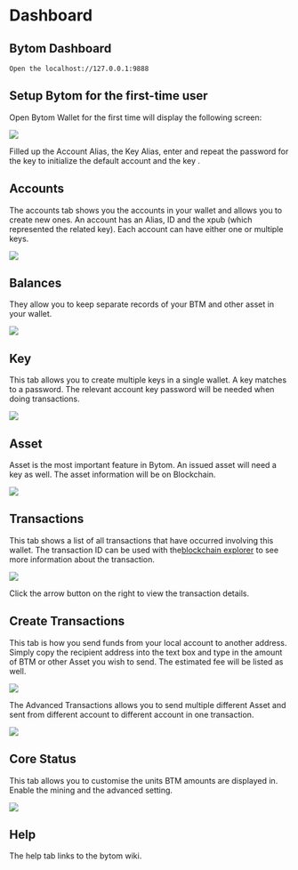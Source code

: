 # Dashboard

## Bytom Dashboard

```
Open the localhost://127.0.0.1:9888
```
## Setup Bytom for the first-time user

Open Bytom Wallet for the first time will display the following screen:

![](https://cdn.8btc.com/wp-content/uploads/2019/08/201908260257419047.png)

Filled up the Account Alias, the Key Alias, enter and repeat the password for the key to initialize the default account and the key .

## Accounts

The accounts tab shows you the accounts in your wallet and allows you to create new ones. An account has an Alias, ID and the xpub (which represented the related key). Each account can have either one or multiple keys.

![](https://cdn.8btc.com/wp-content/uploads/2019/08/201908260301174451.png)

## Balances

They allow you to keep separate records of your BTM and other asset in your wallet.

![](https://cdn.8btc.com/wp-content/uploads/2019/08/201908260301393174.png)

## Key

This tab allows you to create multiple keys in a single wallet. A key matches to a password. The relevant account key password will be needed when doing transactions.

![](https://cdn.8btc.com/wp-content/uploads/2019/08/201908260304065504.png)

## Asset

Asset is the most important feature in Bytom. An issued asset will need a key as well. The asset information will be on Blockchain.

![](https://cdn.8btc.com/wp-content/uploads/2019/08/201908260304283184.png)

## Transactions

This tab shows a list of all transactions that have occurred involving this wallet. The transaction ID can be used with the[blockchain explorer](https://blockmeta.com/) to see more information about the transaction.

![](https://cdn.8btc.com/wp-content/uploads/2019/08/201908260304514768.png)

Click the arrow button on the right to view the transaction details.

## Create Transactions

This tab is how you send funds from your local account to another address. Simply copy the recipient address into the text box and type in the amount of BTM or other Asset you wish to send. The estimated fee will be listed as well.

![](https://cdn.8btc.com/wp-content/uploads/2019/08/201908260305193666.png)

The Advanced Transactions allows you to send multiple different Asset and sent from different account to different account in one transaction.

![](https://cdn.8btc.com/wp-content/uploads/2019/08/201908260305359065.png)

## Core Status

This tab allows you to customise the units BTM amounts are displayed in. Enable the mining and the advanced setting.

![](https://cdn.8btc.com/wp-content/uploads/2019/08/201908260305523480.png)

## Help

The help tab links to the bytom wiki.
